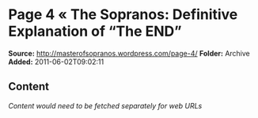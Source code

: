 # Page 4 « The Sopranos: Definitive Explanation of “The END”

**Source:** http://masterofsopranos.wordpress.com/page-4/
**Folder:** Archive
**Added:** 2011-06-02T09:02:11




## Content
*Content would need to be fetched separately for web URLs*
